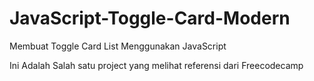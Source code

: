 # JavaScript-Toggle-Card-Modern
Membuat Toggle Card List Menggunakan JavaScript 


Ini Adalah Salah satu project yang melihat referensi dari Freecodecamp
